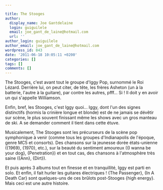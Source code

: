 ```yaml
---

title: The Stooges
author:
  display_name: Joe Gantdelaine
  login: guiguilele
  email: joe_gant_de_laine@hotmail.com
  url: ''
author_login: guiguilele
author_email: joe_gant_de_laine@hotmail.com
wordpress_id: 843
date: '2011-06-18 10:05:11 +0200'
categories: []
tags: []
comments: []
---
```

The Stooges, c'est avant tout le groupe d'Iggy Pop, surnommé le Roi Lézard. Derrière lui, on peut citer, de tête, les frères Asheton (un à la batterie, l'autre à la guitare), par contre les autres, pfff... Si ! Il doit y en avoir un qui s'appelle Williamson.

Enfin, bref, les Stooges, c'est Iggy quoi... Iggy, dont l'un des signes distinctifs (hormis la crinière longue et blonde) est de ne jamais se dévêtir sur scène, le plus souvent finissant même les shows avec un gros manteau de ski. A se demander comment il tient dans cette étuve.

Musicalement, The Stooges sont les précurseurs de la scène pop symphonique à venir (comme tous les groupes d'Indianapolis de l'époque, genre MC5 et consorts). Des chansons sur la jeunesse dorée états-unienne ({1969}, {1970}, etc.), sur la beauté du sentiment amoureux ({I wanna be your dog}, {Penetration}) et en tout cas, des chansons à l'atmosphère très saine ({Ann}, {Dirt}).

Et puis après 3 albums tout en finesse et en tranquillité, Iggy est parti en solo. Et enfin, il fait hurler les guitares électriques ! {The Passenger}, {In A Death Car} sont quelques-uns de ces brûlots post-Stooges {high energy}. Mais ceci est une autre histoire.
